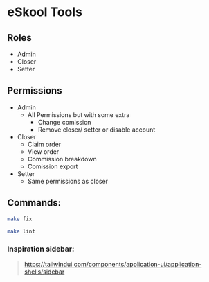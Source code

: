 # eSkool Tools

## Roles
 
- Admin
- Closer
- Setter

## Permissions

- Admin
    - All Permissions but with some extra
        - Change comission
        - Remove closer/ setter or disable account
- Closer
    - Claim order
    - View order
    - Commission breakdown
    - Comission export
- Setter
    - Same permissions as closer


## Commands:

```bash
make fix
```

```bash
make lint
```

### Inspiration sidebar:
> https://tailwindui.com/components/application-ui/application-shells/sidebar
